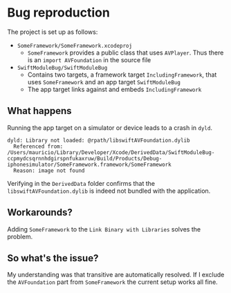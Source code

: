 # Bug reproduction

The project is set up as follows:

* `SomeFramework/SomeFramework.xcodeproj`
  * `SomeFramework` provides a public class that uses `AVPlayer`. Thus there is an `import AVFoundation` in the source file
* `SwiftModuleBug/SwiftModuleBug`
  * Contains two targets, a framework target `IncludingFramework`, that uses `SomeFramework` and an app target `SwiftModuleBug`
  * The app target links against and embeds `IncludingFramework`

## What happens

Running the app target on a simulator or device leads to a crash in `dyld`.

```
dyld: Library not loaded: @rpath/libswiftAVFoundation.dylib
  Referenced from: /Users/mauricio/Library/Developer/Xcode/DerivedData/SwiftModuleBug-ccpmydcsqrnnhdgirspnfukaxruw/Build/Products/Debug-iphonesimulator/SomeFramework.framework/SomeFramework
  Reason: image not found
```

Verifying in the `DerivedData` folder confirms that the `libswiftAVFoundation.dylib` is indeed not bundled with the application.

## Workarounds?

Adding `SomeFramework` to the `Link Binary with Libraries` solves the problem.

## So what's the issue?

My understanding was that transitive are automatically resolved. If I exclude the `AVFoundation` part from `SomeFramework` the current setup works all fine.
